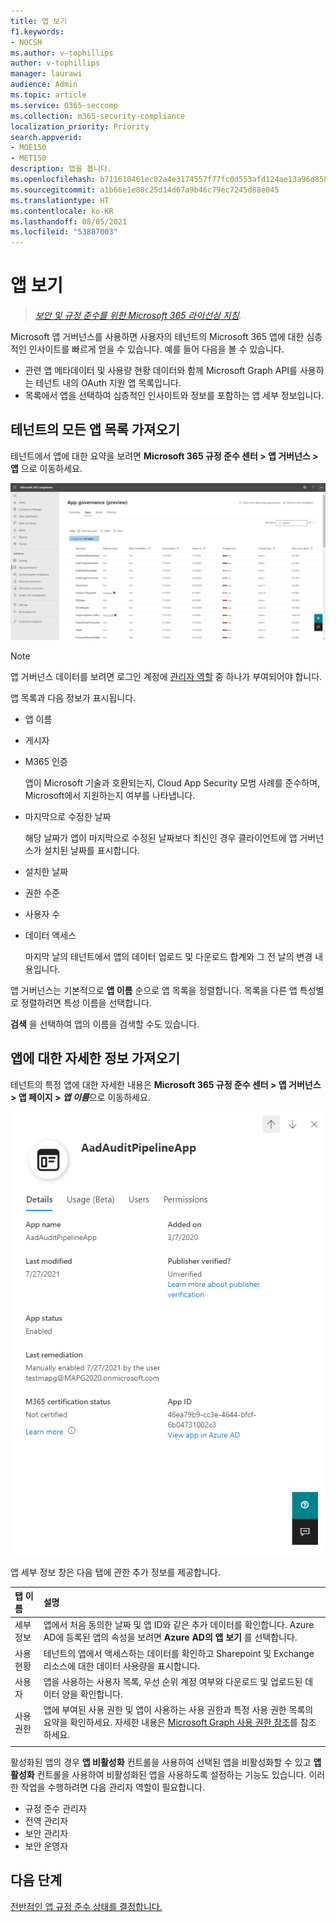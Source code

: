 ```yaml
---
title: 앱 보기
f1.keywords:
- NOCSH
ms.author: v-tophillips
author: v-tophillips
manager: laurawi
audience: Admin
ms.topic: article
ms.service: O365-seccomp
ms.collection: m365-security-compliance
localization_priority: Priority
search.appverid:
- MOE150
- MET150
description: 앱을 봅니다.
ms.openlocfilehash: b711610461ec02a4e3174557f77fc0d553afd124ae13a96d858a2ae353e4a554
ms.sourcegitcommit: a1b66e1e80c25d14d67a9b46c79ec7245d88e045
ms.translationtype: HT
ms.contentlocale: ko-KR
ms.lasthandoff: 08/05/2021
ms.locfileid: "53887003"
---
```

# <a name="view-your-apps"></a>앱 보기

>*[보안 및 규정 준수를 위한 Microsoft 365 라이선싱 지침](https://aka.ms/ComplianceSD).*

Microsoft 앱 거버넌스를 사용하면 사용자의 테넌트의 Microsoft 365 앱에 대한 심층적인 인사이트를 빠르게 얻을 수 있습니다. 예를 들어 다음을 볼 수 있습니다.

- 관련 앱 메타데이터 및 사용량 현황 데이터와 함께 Microsoft Graph API를 사용하는 테넌트 내의 OAuth 지원 앱 목록입니다.
- 목록에서 앱을 선택하여 심층적인 인사이트와 정보를 포함하는 앱 세부 정보입니다.

## <a name="getting-a-list-of-all-the-apps-in-your-tenant"></a>테넌트의 모든 앱 목록 가져오기

테넌트에서 앱에 대한 요약을 보려면 **Microsoft 365 규정 준수 센터 > 앱 거버넌스 > 앱** 으로 이동하세요.

![Microsoft 365 규정 준수 센터의 MAPG 앱 요약 페이지](..\media\manage-app-protection-governance\mapg-cc-apps.png)

>[!Note]
> 앱 거버넌스 데이터를 보려면 로그인 계정에 [관리자 역할](app-governance-get-started.md#administrator-roles) 중 하나가 부여되어야 합니다.
>

앱 목록과 다음 정보가 표시됩니다.

- 앱 이름
- 게시자
- M365 인증

  앱이 Microsoft 기술과 호환되는지, Cloud App Security 모범 사례를 준수하며, Microsoft에서 지원하는지 여부를 나타냅니다.

- 마지막으로 수정한 날짜

  해당 날짜가 앱이 마지막으로 수정된 날짜보다 최신인 경우 클라이언트에 앱 거버넌스가 설치된 날짜를 표시합니다.

- 설치한 날짜
- 권한 수준
- 사용자 수
- 데이터 액세스

  마지막 날의 테넌트에서 앱의 데이터 업로드 및 다운로드 합계와 그 전 날의 변경 내용입니다.

앱 거버넌스는 기본적으로 **앱 이름** 순으로 앱 목록을 정렬합니다. 목록을 다른 앱 특성별로 정렬하려면 특성 이름을 선택합니다.

**검색** 을 선택하여 앱의 이름을 검색할 수도 있습니다.

## <a name="getting-detailed-information-on-an-app"></a>앱에 대한 자세한 정보 가져오기

테넌트의 특정 앱에 대한 자세한 내용은 **Microsoft 365 규정 준수 센터 > 앱 거버넌스 > 앱 페이지 > *앱 이름***으로 이동하세요.

![Microsoft 365 규정 준수 센터의 앱 거버넌스 앱 세부 정보 창](..\media\manage-app-protection-governance\mapg-cc-apps-app.png)

앱 세부 정보 창은 다음 탭에 관한 추가 정보를 제공합니다.

| 탭 이름 | 설명 |
|:-------|:-----|
| 세부 정보 | 앱에서 처음 동의한 날짜 및 앱 ID와 같은 추가 데이터를 확인합니다. Azure AD에 등록된 앱의 속성을 보려면 **Azure AD의 앱 보기** 를 선택합니다. |
| 사용 현황 |테넌트의 앱에서 액세스하는 데이터를 확인하고 Sharepoint 및 Exchange 리소스에 대한 데이터 사용량을 표시합니다. |
| 사용자 | 앱을 사용하는 사용자 목록, 우선 순위 계정 여부와 다운로드 및 업로드된 데이터 양을 확인합니다. |
| 사용 권한 | 앱에 부여된 사용 권한 및 앱이 사용하는 사용 권한과 특정 사용 권한 목록의 요약을 확인하세요. 자세한 내용은 [Microsoft Graph 사용 권한 참조](/graph/permissions-reference)를 참조하세요. |
|||

활성화된 앱의 경우 **앱 비활성화** 컨트롤을 사용하여 선택된 앱을 비활성화할 수 있고 **앱 활성화** 컨트롤을 사용하여 비활성화된 앱을 사용하도록 설정하는 기능도 있습니다. 이러한 작업을 수행하려면 다음 관리자 역할이 필요합니다.

- 규정 준수 관리자
- 전역 관리자
- 보안 관리자
- 보안 운영자

## <a name="next-step"></a>다음 단계

[전반적인 앱 규정 준수 상태를 결정합니다.](app-governance-visibility-insights-compliance-posture.md)
